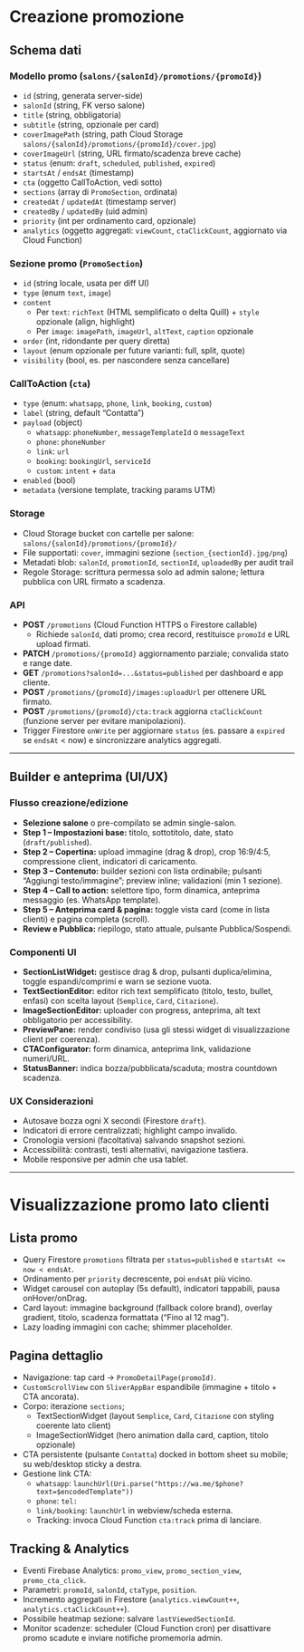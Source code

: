 # Creazione promozione

## Schema dati

### Modello promo (`salons/{salonId}/promotions/{promoId}`)
- `id` (string, generata server-side)  
- `salonId` (string, FK verso salone)  
- `title` (string, obbligatoria)  
- `subtitle` (string, opzionale per card)  
- `coverImagePath` (string, path Cloud Storage `salons/{salonId}/promotions/{promoId}/cover.jpg`)  
- `coverImageUrl` (string, URL firmato/scadenza breve cache)  
- `status` (enum: `draft`, `scheduled`, `published`, `expired`)  
- `startsAt` / `endsAt` (timestamp)  
- `cta` (oggetto CallToAction, vedi sotto)  
- `sections` (array di `PromoSection`, ordinata)  
- `createdAt` / `updatedAt` (timestamp server)  
- `createdBy` / `updatedBy` (uid admin)  
- `priority` (int per ordinamento card, opzionale)  
- `analytics` (oggetto aggregati: `viewCount`, `ctaClickCount`, aggiornato via Cloud Function)

### Sezione promo (`PromoSection`)
- `id` (string locale, usata per diff UI)  
- `type` (enum `text`, `image`)  
- `content`  
  - Per `text`: `richText` (HTML semplificato o delta Quill) + `style` opzionale (align, highlight)  
  - Per `image`: `imagePath`, `imageUrl`, `altText`, `caption` opzionale  
- `order` (int, ridondante per query diretta)  
- `layout` (enum opzionale per future varianti: full, split, quote)  
- `visibility` (bool, es. per nascondere senza cancellare)

### CallToAction (`cta`)
- `type` (enum: `whatsapp`, `phone`, `link`, `booking`, `custom`)  
- `label` (string, default “Contatta”)  
- `payload` (object)  
  - `whatsapp`: `phoneNumber`, `messageTemplateId` o `messageText`  
  - `phone`: `phoneNumber`  
  - `link`: `url`  
  - `booking`: `bookingUrl`, `serviceId`  
  - `custom`: `intent` + `data`  
- `enabled` (bool)  
- `metadata` (versione template, tracking params UTM)

### Storage
- Cloud Storage bucket con cartelle per salone: `salons/{salonId}/promotions/{promoId}/`  
- File supportati: `cover`, immagini sezione (`section_{sectionId}.jpg/png`)  
- Metadati blob: `salonId`, `promotionId`, `sectionId`, `uploadedBy` per audit trail  
- Regole Storage: scrittura permessa solo ad admin salone; lettura pubblica con URL firmato a scadenza.

### API
- **POST** `/promotions` (Cloud Function HTTPS o Firestore callable)  
  - Richiede `salonId`, dati promo; crea record, restituisce `promoId` e URL upload firmati.  
- **PATCH** `/promotions/{promoId}` aggiornamento parziale; convalida stato e range date.  
- **GET** `/promotions?salonId=...&status=published` per dashboard e app cliente.  
- **POST** `/promotions/{promoId}/images:uploadUrl` per ottenere URL firmato.  
- **POST** `/promotions/{promoId}/cta:track` aggiorna `ctaClickCount` (funzione server per evitare manipolazioni).  
- Trigger Firestore `onWrite` per aggiornare `status` (es. passare a `expired` se `endsAt` < now) e sincronizzare analytics aggregati.

---

## Builder e anteprima (UI/UX)

### Flusso creazione/edizione
- **Selezione salone** o pre-compilato se admin single-salon.  
- **Step 1 – Impostazioni base:** titolo, sottotitolo, date, stato (`draft/published`).  
- **Step 2 – Copertina:** upload immagine (drag & drop), crop 16:9/4:5, compressione client, indicatori di caricamento.  
- **Step 3 – Contenuto:** builder sezioni con lista ordinabile; pulsanti “Aggiungi testo/immagine”; preview inline; validazioni (min 1 sezione).  
- **Step 4 – Call to action:** selettore tipo, form dinamica, anteprima messaggio (es. WhatsApp template).  
- **Step 5 – Anteprima card & pagina:** toggle vista card (come in lista clienti) e pagina completa (scroll).  
- **Review e Pubblica:** riepilogo, stato attuale, pulsante Pubblica/Sospendi.

### Componenti UI
- **SectionListWidget:** gestisce drag & drop, pulsanti duplica/elimina, toggle espandi/comprimi e warn se sezione vuota.  
- **TextSectionEditor:** editor rich text semplificato (titolo, testo, bullet, enfasi) con scelta layout (`Semplice`, `Card`, `Citazione`).  
- **ImageSectionEditor:** uploader con progress, anteprima, alt text obbligatorio per accessibility.  
- **PreviewPane:** render condiviso (usa gli stessi widget di visualizzazione client per coerenza).  
- **CTAConfigurator:** form dinamica, anteprima link, validazione numeri/URL.  
- **StatusBanner:** indica bozza/pubblicata/scaduta; mostra countdown scadenza.

### UX Considerazioni
- Autosave bozza ogni X secondi (Firestore `draft`).  
- Indicatori di errore centralizzati; highlight campo invalido.  
- Cronologia versioni (facoltativa) salvando snapshot sezioni.  
- Accessibilità: contrasti, testi alternativi, navigazione tastiera.  
- Mobile responsive per admin che usa tablet.

---

# Visualizzazione promo lato clienti

## Lista promo
- Query Firestore `promotions` filtrata per `status=published` e `startsAt <= now < endsAt`.  
- Ordinamento per `priority` decrescente, poi `endsAt` più vicino.  
- Widget carousel con autoplay (5s default), indicatori tappabili, pausa onHover/onDrag.  
- Card layout: immagine background (fallback colore brand), overlay gradient, titolo, scadenza formattata (“Fino al 12 mag”).  
- Lazy loading immagini con cache; shimmer placeholder.

## Pagina dettaglio
- Navigazione: tap card → `PromoDetailPage(promoId)`.  
- `CustomScrollView` con `SliverAppBar` espandibile (immagine + titolo + CTA ancorata).  
- Corpo: iterazione `sections`;  
  - TextSectionWidget (layout `Semplice`, `Card`, `Citazione` con styling coerente lato client)  
  - ImageSectionWidget (hero animation dalla card, caption, titolo opzionale)  
- CTA persistente (pulsante `Contatta`) docked in bottom sheet su mobile; su web/desktop sticky a destra.  
- Gestione link CTA:
  - `whatsapp`: `launchUrl(Uri.parse("https://wa.me/$phone?text=$encodedTemplate"))`  
  - `phone`: `tel:`  
  - `link/booking`: `launchUrl` in webview/scheda esterna.  
  - Tracking: invoca Cloud Function `cta:track` prima di lanciare.

## Tracking & Analytics
- Eventi Firebase Analytics: `promo_view`, `promo_section_view`, `promo_cta_click`.  
- Parametri: `promoId`, `salonId`, `ctaType`, `position`.  
- Incremento aggregati in Firestore (`analytics.viewCount++`, `analytics.ctaClickCount++`).  
- Possibile heatmap sezione: salvare `lastViewedSectionId`.  
- Monitor scadenze: scheduler (Cloud Function cron) per disattivare promo scadute e inviare notifiche promemoria admin.
